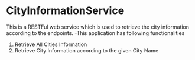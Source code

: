 # CityInformationService
This is a RESTFul web service which is used to retrieve the city information according to the endpoints.
    -This application has following functionalities
  1. Retrieve All Cities Information
  2. Retrieve City Information according to the given City Name
 
